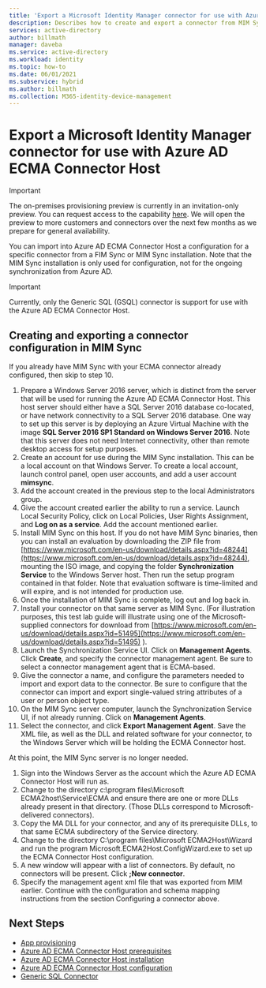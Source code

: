 ```yaml
---
title: 'Export a Microsoft Identity Manager connector for use with Azure AD ECMA Connector Host'
description: Describes how to create and export a connector from MIM Sync to be used with Azure AD ECMA Connector Host.
services: active-directory
author: billmath
manager: daveba
ms.service: active-directory
ms.workload: identity
ms.topic: how-to
ms.date: 06/01/2021
ms.subservice: hybrid
ms.author: billmath
ms.collection: M365-identity-device-management
---
```



# Export a Microsoft Identity Manager connector for use with Azure AD ECMA Connector Host

>[!IMPORTANT]
> The on-premises provisioning preview is currently in an invitation-only preview. You can request access to the capability [here](https://aka.ms/onpremprovisioningpublicpreviewaccess). We will open the preview to more customers and connectors over the next few months as we prepare for general availability.

You can import into Azure AD ECMA Connector Host a configuration for a specific connector from a FIM Sync or MIM Sync installation.  Note that the MIM Sync installation is only used for configuration, not for the ongoing synchronization from Azure AD.

>[!IMPORTANT]
>Currently, only the Generic SQL (GSQL) connector is support for use with the Azure AD ECMA Connector Host.


## Creating and exporting a connector configuration in MIM Sync
If you already have MIM Sync with your ECMA connector already configured, then skip to step 10.

 1. Prepare a Windows Server 2016 server, which is distinct from the server that will be used for running the Azure AD ECMA Connector Host.  This host server should either have a SQL Server 2016 database co-located, or have network connectivity to a SQL Server 2016 database.  One way to set up this server is by deploying an Azure Virtual Machine with the image **SQL Server 2016 SP1 Standard on Windows Server 2016**.  Note that this server does not need Internet connectivity, other than remote desktop access for setup purposes.
 2. Create an account for use during the MIM Sync installation.  This can be a local account on that Windows Server.  To create a local account, launch control panel, open user accounts, and add a user account **mimsync**.
 3. Add the account created in the previous step to the local Administrators group.
 4. Give the account created earlier the ability to run a service.  Launch Local Security Policy, click on Local Policies, User Rights Assignment, and **Log on as a service**.  Add the account mentioned earlier.
 5. Install MIM Sync on this host. If you do not have MIM Sync binaries, then you can install an evaluation by downloading the ZIP file from [https://www.microsoft.com/en-us/download/details.aspx?id=48244](https://www.microsoft.com/en-us/download/details.aspx?id=48244), mounting the ISO image, and copying the folder **Synchronization Service** to the Windows Server host.  Then run the setup program contained in that folder.   Note that evaluation software is time-limited and will expire, and is not intended for production use.
 6. Once the installation of MIM Sync is complete, log out and log back in.
 7. Install your connector on that same server as MIM Sync.  (For illustration purposes, this test lab guide will illustrate using one of the Microsoft-supplied connectors for download from [https://www.microsoft.com/en-us/download/details.aspx?id=51495](https://www.microsoft.com/en-us/download/details.aspx?id=51495) ).
 8. Launch the Synchronization Service UI.  Click on **Management Agents**.  Click **Create**, and specify the connector management agent.  Be sure to select a connector management agent that is ECMA-based.
 9. Give the connector a name, and configure the parameters needed to import and export data to the connector.  Be sure to configure that the connector can import and export single-valued string attributes of a user or person object type.
 10. On the MIM Sync server computer, launch the Synchronization Service UI, if not already running.  Click on **Management Agents**.
 11. Select the connector, and click **Export Management Agent**.  Save the XML file, as well as the DLL and related software for your connector, to the Windows Server which will be holding the ECMA Connector host.

At this point, the MIM Sync server is no longer needed.

 1. Sign into the Windows Server as the account which the Azure AD ECMA Connector Host will run as.
 2. Change to the directory c:\program files\Microsoft ECMA2host\Service\ECMA and ensure there are one or more DLLs already present in that directory.  (Those DLLs correspond to Microsoft-delivered connectors).
 3. Copy the MA DLL for your connector, and any of its prerequisite DLLs, to that same ECMA subdirectory of the Service directory.
 4. Change to the directory C:\program files\Microsoft ECMA2Host\Wizard and run the program Microsoft.ECMA2Host.ConfigWizard.exe to set up the ECMA Connector Host configuration.
 5. A new window will appear with a list of connectors. By default, no connectors will be present.  Click **;New connector**.
 6. Specify the management agent xml file that was exported from MIM earlier.  Continue with the configuration and schema mapping instructions from the section Configuring a connector above.



## Next Steps


- [App provisioning](user-provisioning.md)
- [Azure AD ECMA Connector Host prerequisites](on-premises-ecma-prerequisites.md)
- [Azure AD ECMA Connector Host installation](on-premises-ecma-install.md)
- [Azure AD ECMA Connector Host configuration](on-premises-ecma-configure.md)
- [Generic SQL Connector](on-premises-sql-connector-configure.md)